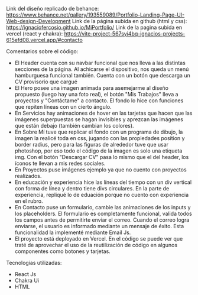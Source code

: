 Link del diseño replicado de behance: https://www.behance.net/gallery/193559089/Portfolio-Landing-Page-UI-Web-design-Development 
Link de la página subida en github (html y css): https://ignaciofercosio.github.io/MiPortfolio/
Link de la pagina subida en vercel (react y chakra): https://vite-project-567syi4bq-ignacios-projects-615efd08.vercel.app/#contacto

Comentarios sobre el código:
- El Header cuenta con su navbar funcional que nos lleva a las distintas secciones de la página. Al achicarse el dispositivo, nos queda un menú hamburguesa funcional también. Cuenta con un botón que descarga un CV provisorio que cargué
- El Hero posee una imagen animada para asemejarme al diseño propuesto (luego hay una foto real), el botón "Mis Trabajos" lleva a proyectos y "Contáctame" a contacto. El fondo lo hice con funciones que repiten líneas con un cierto ángulo.
- En Servicios hay animaciones de hover en las tarjetas que hacen que las imágenes superpuestas se hagan invisibles y aprezcan las imágenes que están debajo (también cambian los colores).
- En Sobre Mí tuve que replicar el fondo con un programa de dibujo, la imagen la realicé toda en css, jugando con las propiedades position y border radius, pero para las figuras de alrededor tuve que usar photoshop, por eso todo el código de la imagen es solo una etiqueta img. Con el botón "Descargar CV" pasa lo mismo que el del header, los íconos te llevan a mis redes sociales.
- En Proyectos puse imágenes ejemplo ya que no cuento con proyectos realizados.
- En educación y experiencia hice las líneas del tiempo con un div vertical con forma de línea y dentro tiene divs circulares. En la parte de experiencia, repliqué lo de eduación porque no cuento con experiencia en el rubro.
- En Contacto puse un formulario, cambie las animaciones de los inputs y los placeholders. El formulario es completamente funcional, valida todos los campos antes de permitirte enviar el correo. Cuando el correo logra enviarse, el usuario es informado mediante un mensaje de éxito. Esta funcionalidad la implementé mediante Email Js.
- El proyecto está deployado en Vercel. En el código se puede ver que traté de aprovechar el uso de la reutilización de código en algunos componentes como botones y tarjetas.

Tecnologías utilizadas:
- React Js
- Chakra Ui
- HTML